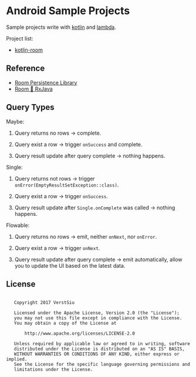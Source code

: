 
# Android Sample Projects

Sample projects write with [kotlin](https://github.com/JetBrains/kotlin) and [lambda](http://www.oracle.com/webfolder/technetwork/tutorials/obe/java/Lambda-QuickStart/index.html).

Project list:

* [kotlin-room](https://github.com/VerstSiu/android-samples/tree/app-room)

## Reference

* [Room Persistence Library](https://developer.android.com/topic/libraries/architecture/room.html)
* [Room 🔗 RxJava](https://medium.com/google-developers/room-rxjava-acb0cd4f3757)

## Query Types

Maybe:

1. Query returns no rows -> complete.

2. Query exist a row -> trigger `onSuccess` and complete.

3. Query result update after query complete -> nothing happens.

Single:

1. Query returns not rows -> trigger `onError(EmptyResultSetException::class)`.

2. Query exist a row -> trigger `onSuccess`.

3. Query result update after `Single.onComplete` was called -> nothing happens.

Flowable:

1. Query returns no rows -> emit, neither `onNext`, nor `onError`.

2. Query exist a row -> trigger `onNext`.

3. Query result update after query complete -> emit automatically, allow you to update the UI based on the latest data.

## License

```

   Copyright 2017 VerstSiu

   Licensed under the Apache License, Version 2.0 (the "License");
   you may not use this file except in compliance with the License.
   You may obtain a copy of the License at

       http://www.apache.org/licenses/LICENSE-2.0

   Unless required by applicable law or agreed to in writing, software
   distributed under the License is distributed on an "AS IS" BASIS,
   WITHOUT WARRANTIES OR CONDITIONS OF ANY KIND, either express or implied.
   See the License for the specific language governing permissions and
   limitations under the License.

```